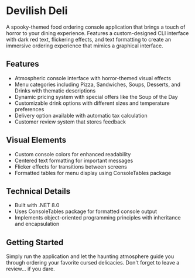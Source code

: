 # Devilish Deli

A spooky-themed food ordering console application that brings a touch of horror to your dining experience. Features a custom-designed CLI interface with dark red text, flickering effects, and text formatting to create an immersive ordering experience that mimics a graphical interface.

## Features

- Atmospheric console interface with horror-themed visual effects
- Menu categories including Pizza, Sandwiches, Soups, Desserts, and Drinks with thematic descriptions
- Dynamic pricing system with special offers like the Soup of the Day
- Customizable drink options with different sizes and temperature preferences
- Delivery option available with automatic tax calculation
- Customer review system that stores feedback

## Visual Elements

- Custom console colors for enhanced readability
- Centered text formatting for important messages
- Flicker effects for transitions between screens
- Formatted tables for menu display using ConsoleTables package

## Technical Details

- Built with .NET 8.0
- Uses ConsoleTables package for formatted console output
- Implements object-oriented programming principles with inheritance and encapsulation

## Getting Started

Simply run the application and let the haunting atmosphere guide you through ordering your favorite cursed delicacies. Don't forget to leave a review... if you dare.

